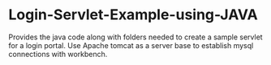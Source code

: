 # Login-Servlet-Example-using-JAVA
Provides the java code along with folders needed to create a sample servlet for a login portal.
Use Apache tomcat as a server base to establish mysql connections with workbench.
